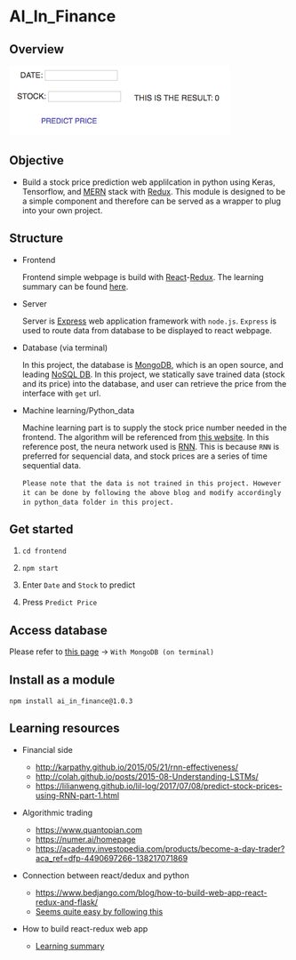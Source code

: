 # AI_In_Finance
## Overview 
![Alt text](https://github.com/JYL123/AI_In_Finance/blob/master/images/ui.png)

## Objective
* Build a stock price prediction web applilcation in python using Keras, Tensorflow, and [MERN](https://www.mongodb.com/blog/post/the-modern-application-stack-part-1-introducing-the-mean-stack) stack with [Redux](https://github.com/reduxjs/redux). This module is designed to be a simple component and therefore can be served as a wrapper to plug into your own project.

## Structure
* Frontend

  Frontend simple webpage is build with [React](https://reactjs.org/tutorial/tutorial.html#what-is-react)-[Redux](https://github.com/reduxjs/redux). The learning summary can be found [here](https://github.com/JYL123/AI_In_Finance/tree/master/toyapp).
  
* Server 

  Server is [Express](https://stackoverflow.com/a/12616205/9243701) web application framework with `node.js`. `Express` is used to route data from database to be displayed to react webpage.

* Database (via terminal)
  
  In this project, the database is [MongoDB](https://en.wikipedia.org/wiki/MongoDB), which is an open source, and leading [NoSQL DB](https://www.mongodb.com/nosql-inline). In this project, we statically save trained data (stock and its price) into the database, and user can retrieve the price from the interface with `get` url.   
  
* Machine learning/Python_data

  Machine learning part is to supply the stock price number needed in the frontend. The algorithm will be referenced from [this website](https://lilianweng.github.io/lil-log/2017/07/08/predict-stock-prices-using-RNN-part-1.html). In this reference post, the neura network used is [RNN](https://en.wikipedia.org/wiki/Recurrent_neural_network). This is because `RNN` is preferred for sequencial data, and stock prices are a series of time sequential data. 
  
  `Please note that the data is not trained in this project. However it can be done by following the above blog and modify accordingly in python_data folder in this project.`
  
## Get started
1. `cd frontend`

2. `npm start` 

3. Enter `Date` and `Stock` to predict

4. Press `Predict Price`

## Access database

Please refer to [this page](https://github.com/JYL123/AI_In_Finance/tree/master/server) -> `With MongoDB (on terminal)`

## Install as a module 

```
npm install ai_in_finance@1.0.3
```

## Learning resources
* Financial side
  * http://karpathy.github.io/2015/05/21/rnn-effectiveness/
  * http://colah.github.io/posts/2015-08-Understanding-LSTMs/
  * https://lilianweng.github.io/lil-log/2017/07/08/predict-stock-prices-using-RNN-part-1.html
  
* Algorithmic trading
  * https://www.quantopian.com
  * https://numer.ai/homepage
  * https://academy.investopedia.com/products/become-a-day-trader?aca_ref=dfp-4490697266-138217071869
  
* Connection between react/dedux and python
  * https://www.bedjango.com/blog/how-to-build-web-app-react-redux-and-flask/
  * [Seems quite easy by following this](https://angularfirebase.com/lessons/tensorflow-js-quick-start/)
* How to build react-redux web app
  * [Learning summary](https://github.com/JYL123/AI_In_Finance/blob/master/toyapp/README.md)
  
